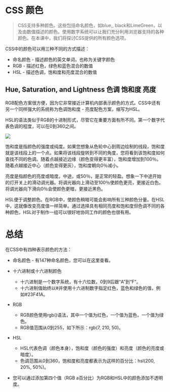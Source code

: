 # CSS 颜色

> CSS支持多种颜色。这些包括命名颜色，如blue,, black和LimeGreen，以及由数值描述的颜色。使用数字系统可以让我们充分利用浏览器支持的各种颜色。在本课中，我们将探讨CSS提供的所有颜色选项。

CSS中的颜色可以用三种不同的方式描述：

- 命名颜色 - 描述颜色的英文单词，也称为关键字颜色
- RGB - 描述红色，绿色和蓝色混合的数值
- HSL - 描述色调，饱和度和亮度混合的数值

## Hue, Saturation, and Lightness 色调 饱和度 亮度

RGB配色方案很方便，因为它非常接近计算机内部表示颜色的方式。CSS中还有另一个同样强大的系统称为色调饱和度 - 亮度配色方案，缩写为HSL。

HSL的语法类似于RGB的十进制形式，尽管它在重要方面有所不同。第一个数字代表色调的程度，可以在0到360之间。

![](http://ww1.sinaimg.cn/mw690/006rAlqhly1g0bshgw9e8j30fr0gnacs.jpg)

饱和度是指颜色的强度或纯度。如果您想象从色轮中心到周边绘制的线段，饱和度就是该线段上的一个点。如果将该线段旋转到不同的角度，您将看到该饱和度如何查找不同的色调。随着点越接近边缘（颜色变得更丰富），饱和度增加到100％。随着点越接近中心（颜色变得更灰），饱和度朝向0％减小。

亮度是指颜色的亮度或暗度。中途，或50％，是正常的轻盈。想象一下中途开始的灯开关上的滑动调光器。将调光器向上滑动至100％使颜色更亮，更接近白色。将调光器向下滑向0％会使颜色更暗，更接近黑色。

HSL便于调整颜色。在RGB中，使颜色稍暗可能会影响所有三种颜色分量。在HSL中，这就像改变亮度值一样简单。通过选择具有相同亮度和饱和度但色调不同的各种颜色，HSL对于制作一组可以很好地协同工作的颜色也很有用。

# 总结
在CSS中有四种表示颜色的方法：

- 命名颜色 - 有147种命名颜色，您可以在这里查看。

- 十六进制或十六进制颜色

    - 十六进制是一个数字系统，有十六位数，0到9后跟“A”到“F”。
    - 十六进制值始终以#并使用十六进制数字指定红色，蓝色和绿色的值，例如#23F41A。
- RGB

    - RGB颜色使用rgb()语法，其中一个值为红色，一个值为蓝色，一个值为绿色。
    - RGB值范围从0到255，如下所示：rgb(7, 210, 50)。
- HSL

    - HSL代表色调（颜色本身），饱和度（颜色的强度）和亮度（颜色的亮度或暗度）。
    - 色调范围从0到360，饱和度和亮度都表示为这样的百分比：hsl(200, 20%, 50%)。
- 您可以通过添加第四个值（RGB a百分比）为RGB和HSL中的颜色添加不透明度。
